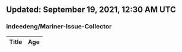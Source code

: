 ## Updated: September 19, 2021, 12:30 AM UTC


### indeedeng/Mariner-Issue-Collector
|**Title**|**Age**|
|:----|:----|